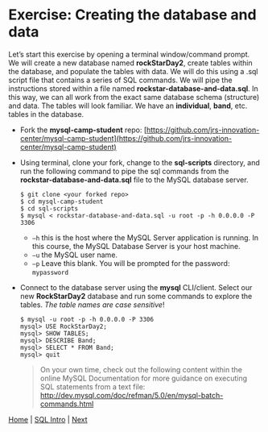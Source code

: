 # Exercise:  Creating the database and data

Let’s start this exercise by opening a terminal window/command prompt.  We will create a new database named **rockStarDay2**, create tables within the database, and populate the tables with data. We will do this using a .sql script file that contains a series of SQL commands.  We will pipe the instructions stored within a file named **rockstar-database-and-data.sql**. In this way, we can all work from the exact same database schema (structure) and data.  The tables will look familiar.  We have an **individual**, **band**, etc. tables in the database.  

- Fork the **mysql-camp-student** repo:  [https://github.com/jrs-innovation-center/mysql-camp-student](https://github.com/jrs-innovation-center/mysql-camp-student)
- Using terminal, clone your fork, change to the **sql-scripts** directory, and run the following command to pipe the sql commands from the **rockstar-database-and-data.sql** file to the MySQL database server.    

  ```
  $ git clone <your forked repo>
  $ cd mysql-camp-student
  $ cd sql-scripts
  $ mysql < rockstar-database-and-data.sql -u root -p -h 0.0.0.0 -P 3306
  ```

  - `–h` this is the host where the MySQL Server application is running.  In this course, the MySQL Database Server is your host machine.  
  -	`–u` the MySQL user name.  
  - `–p` Leave this blank. You will be prompted for the password:  `mypassword`

- Connect to the database server using the **mysql** CLI/client.  Select our new **RockStarDay2** database and run some commands to explore the tables.  _The table names are case sensitive_!

  ```
  $ mysql -u root -p -h 0.0.0.0 -P 3306
  mysql> USE RockStarDay2;
  mysql> SHOW TABLES;
  mysql> DESCRIBE Band;
  mysql> SELECT * FROM Band;
  mysql> quit
  ```

  > On your own time, check out the following content within the online MySQL Documentation for more guidance on executing SQL statements from a text file: http://dev.mysql.com/doc/refman/5.0/en/mysql-batch-commands.html



[Home](/)  |  [SQL Intro](/9-sql-intro/)  |  [Next](/9-sql-intro/2)

